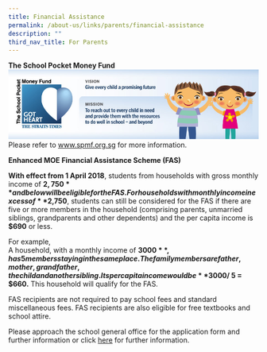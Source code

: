 ```yaml
---
title: Financial Assistance
permalink: /about-us/links/parents/financial-assistance
description: ""
third_nav_title: For Parents
---
```

**The School Pocket Money Fund**
![](/images/spmf.jpg)
Please refer to www.spmf.org.sg for more information.

**Enhanced MOE Financial Assistance Scheme (FAS)**

**With effect from 1 April 2018**, students from households with gross monthly income of **$2,750** and below will be eligible for the FAS.  For households with monthly income in excess of **$2,750**, students can still be considered for the FAS if there are five or more members in the household (comprising parents, unmarried siblings, grandparents and other dependents) and the per capita income is **$690** or less.

For example,<br>
A household, with a monthly income of **$3000**, has 5 members staying in the same place.
The family members are father, mother, grandfather, the child and another sibling.
Its per capita income would be **$3000/ 5 = $660.**
This household will qualify for the FAS.

FAS recipients are not required to pay school fees and standard miscellaneous fees. FAS recipients are also eligible for free textbooks and school attire.

Please approach the school general office for the application form and further information or click [here](https://www.moe.gov.sg/financial-matters/financial-assistance) for further information.